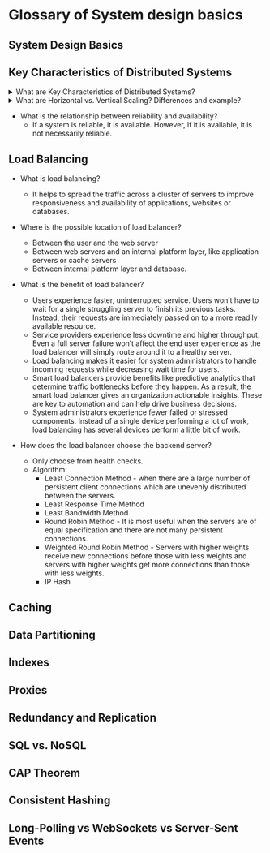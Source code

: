 # Glossary of System design basics

## System Design Basics


## Key Characteristics of Distributed Systems
<details>
<summary>What are Key Characteristics of Distributed Systems?</summary>
    <ul>
       <li> Scalability </li>
       <li> Reliability </li>
       <li> Availability </li>
       <li> Efficiency </li>
       <li> Serviceability or Manageability </li>
    </ul>
</details>

<details>
<summary>What are Horizontal vs. Vertical Scaling? Differences and example? </summary>
    <ul>
       <li> Horizontal - add more servers - Cassandra and MongoDB</li>
       <li> Vertical Scaling - add more resources to the same server - MySQL</li>
    </ul>
</details>

- What is the relationship between reliability and availability?
    - If a system is reliable, it is available. However, if it is available, it is not necessarily reliable.
    

## Load Balancing
- What is load balancing?
    - It helps to spread the traffic across a cluster of servers to improve responsiveness and availability of applications, websites or databases.
    
- Where is the possible location of load balancer?
     - Between the user and the web server
     - Between web servers and an internal platform layer, like application servers or cache servers
     - Between internal platform layer and database.

- What is the benefit of load balancer?
    - Users experience faster, uninterrupted service. Users won’t have to wait for a single struggling server to finish its previous tasks. Instead, their requests are immediately passed on to a more readily available resource.
    - Service providers experience less downtime and higher throughput. Even a full server failure won’t affect the end user experience as the load balancer will simply route around it to a healthy server.
    - Load balancing makes it easier for system administrators to handle incoming requests while decreasing wait time for users.
    - Smart load balancers provide benefits like predictive analytics that determine traffic bottlenecks before they happen. As a result, the smart load balancer gives an organization actionable insights. These are key to automation and can help drive business decisions.
    - System administrators experience fewer failed or stressed components. Instead of a single device performing a lot of work, load balancing has several devices perform a little bit of work.

- How does the load balancer choose the backend server?
    - Only choose from health checks.
    - Algorithm:
        - Least Connection Method - when there are a large number of persistent client connections which are unevenly distributed between the servers.
        - Least Response Time Method
        - Least Bandwidth Method
        - Round Robin Method - It is most useful when the servers are of equal specification and there are not many persistent connections.
        - Weighted Round Robin Method -  Servers with higher weights receive new connections before those with less weights and servers with higher weights get more connections than those with less weights.
        - IP Hash 
        
## Caching


## Data Partitioning



## Indexes


## Proxies


## Redundancy and Replication


## SQL vs. NoSQL


## CAP Theorem



## Consistent Hashing


## Long-Polling vs WebSockets vs Server-Sent Events

